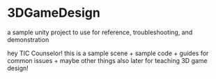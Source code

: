 # 3DGameDesign
a sample unity project to use for reference, troubleshooting, and demonstration

hey TIC Counselor! this is a sample scene + sample code + guides for common issues + maybe other things also later for teaching 3D game design!
